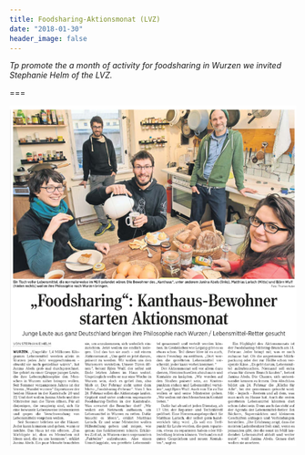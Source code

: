 ```yaml
---
title: Foodsharing-Aktionsmonat (LVZ)
date: "2018-01-30"
header_image: false
---
```

*Tp promote the a month of activity for foodsharing in Wurzen we invited Stephanie Helm of the LVZ.*

===

[![Foodsharing: Kanthaus-Bewohner starten Aktionsmonat](20180130_lvz.jpg)](20180130_lvz.pdf)
